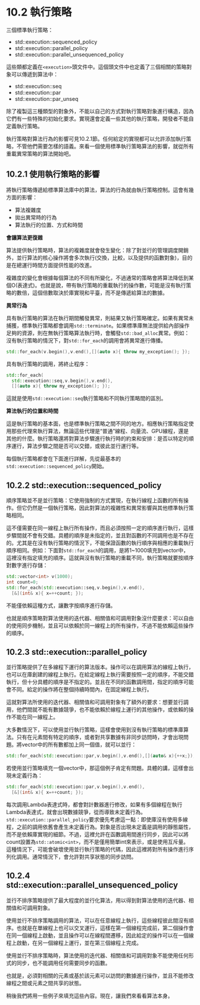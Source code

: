 # 10.2 執行策略

三個標準執行策略：

* std::execution::sequenced_policy
* std::execution::parallel_policy
* std::execution::parallel_unsequenced_policy

這些類都定義在`<execution>`頭文件中。這個頭文件中也定義了三個相關的策略對象可以傳遞到算法中：

* std::execution::seq
* std::execution::par
* std::execution::par_unseq

除了複製這三種類型的對象外，不能以自己的方式對執行策略對象進行構造，因為它們有一些特殊的初始化要求。實現還會定義一些其他的執行策略，開發者不能自定義執行策略。

執行策略對算法行為的影響可見10.2.1節。任何給定的實現都可以允許添加執行策略，不管他們需要怎樣的語義。來看一個使用標準執行策略算法的影響，就從所有重載異常策略的算法開始吧。

## 10.2.1 使用執行策略的影響

將執行策略傳遞給標準算法庫中的算法，算法的行為就由執行策略控制。這會有幾方面的影響：

* 算法複雜度
* 拋出異常時的行為
* 算法執行的位置、方式和時間

**會讓算法更復雜**

算法提供執行策略時，算法的複雜度就會發生變化：除了對並行的管理調度開銷外，並行算法的核心操作將會多次執行(交換，比較，以及提供的函數對象)，目的是在總運行時間方面提供性能的改進。

複雜度的變化會根據每個算法的不同有所變化，不過通常的策略會將算法降低到某個O(表達式)。也就是說，帶有執行策略的重載執行的操作數，可能是沒有執行策略的數倍，這個倍數取決於庫實現和平臺，而不是傳遞給算法的數據。

**異常行為**

具有執行策略的算法在執行期間觸發異常，則結果又執行策略確定。如果有異常未捕獲，標準執行策略都會調用`std::terminate`。如果標準庫無法提供給內部操作足夠的資源，則在無執行策略算法執行時，會觸發`std::bad_alloc`異常。例如：沒有執行策略的情況下，對`std::for_each`的調用會將異常進行傳播。

```c++
std::for_each(v.begin(),v.end(),[](auto x){ throw my_exception(); });
```

具有執行策略的調用，將終止程序：

```c++
std::for_each(
  std::execution::seq,v.begin(),v.end(),
  [](auto x){ throw my_exception(); });
```

這就是使用`std::execution::seq`執行策略和不同執行策略間的區別。

**算法執行的位置和時間**

這是執行策略的基本面，也是標準執行策略之間不同的地方。相應執行策略指定使用那些代理來執行算法，無論這些代理是“普通”線程、向量流、GPU線程，還是其他的什麼。執行策略還將對算法步驟進行執行時的約束和安排：是否以特定的順序運行，算法步驟之間是否可以交錯，或彼此並行運行等。

每個執行策略都會在下面進行詳解，先從最基本的`std::execution::sequenced_policy`開始。

## 10.2.2 std::execution::sequenced_policy

順序策略並不是並行策略：它使用強制的方式實現，在執行線程上函數的所有操作。但它仍然是一個執行策略，因此對算法的複雜性和異常影響與其他標準執行策略相同。

這不僅需要在同一線程上執行所有操作，而且必須按照一定的順序進行執行，這樣步驟間就不會有交錯。具體的順序是未指定的，並且對函數的不同調用也是不存在的。尤其是在沒有執行策略的情況下，不能保證函數的執行順序與相應的重載執行順序相同。例如：下面對`std::for_each`的調用，是將1~1000填充到vector中，這裡沒有指定填充的順序。這就與沒有執行策略的重載不同，執行策略就要按順序對數字進行存儲：

```c++
std::vector<int> v(1000);
int count=0;
std::for_each(std::execution::seq,v.begin(),v.end(),
  [&](int& x){ x=++count; });
```

不能僅依賴這種方式，讓數字按順序進行存儲。

也就是順序策略對算法使用的迭代器、相關值和可調用對象沒什麼要求：可以自由的使用同步機制，並且可以依賴於同一線程上的所有操作，不過不能依賴這些操作的順序。

## 10.2.3  std::execution::parallel_policy

並行策略提供了在多線程下運行的算法版本。操作可以在調用算法的線程上執行，也可以在庫創建的線程上執行。在給定線程上執行需要按照一定的順序，不能交錯執行，但十分具體的順序是不指定的。並且在不同的函數調用間，指定的順序可能會不同。給定的操作將在整個持續時間內，在固定線程上執行。

這就對算法所使用的迭代器、相關值和可調用對象有了額外的要求：想要並行調用，他們間就不能有數據競爭，也不能依賴於線程上運行的其他操作，或依賴的操作不能在同一線程上。

大多數情況下，可以使用並行執行策略，這樣會使用到沒有執行策略的標準庫算法。只有在元素間有特定的順序，或者對共享數據有非同步訪問時，才會出現問題。將vector中的所有數都加上同一個值，就可以並行：

```c++
std::for_each(std::execution::par,v.begin(),v.end(),[](auto& x){++x;});
```

若使用並行策略填充一個vector中，那這個例子肯定有問題。具體的講，這樣會出現未定義行為：

```c++
std::for_each(std::execution::par,v.begin(),v.end(),
  [&](int& x){ x=++count; });
```

每次調用Lambda表達式時，都會對計數器進行修改，如果有多個線程在執行Lambda表達式，就會出現數據競爭，從而導致未定義行為。`std::execution::parallel_policy`要求優先考慮這一點：即使庫沒有使用多線程，之前的調用依舊會產生未定義行為。對象是否出現未定義是調用的靜態屬性，而不是依賴庫實現的細節。不過，這裡允許在函數調用間進行同步，因此可以將count設置為`std::atomic<int>`，而不是僅用簡單int來表示，或是使用互斥量。這種情況下，可能會破壞使用並行執行策略的代碼，因此這裡將對所有操作進行序列化調用。通常情況下，會允許對共享狀態的同步訪問。

## 10.2.4 std::execution::parallel_unsequenced_policy

並行不排序策略提供了最大程度的並行化算法，用以得到對算法使用的迭代器、相關值和可調用對象。

使用並行不排序策略調用的算法，可以在任意線程上執行，這些線程彼此間沒有順序。也就是在單線程上也可以交叉運行，這樣在第一個線程完成前，第二個操作會在同一個線程上啟動，並且操作可以在線程間遷移，因此給定的操作可以在一個線程上啟動，在另一個線程上運行，並在第三個線程上完成。

使用並行不排序策略時，算法使用的迭代器、相關值和可調用對象不能使用任何形式的同步，也不能調用任何需要同步的函數。

也就是，必須對相關的元素或基於該元素可以訪問的數據進行操作，並且不能修改線程之間或元素之間共享的狀態。

稍後我們將用一些例子來填充這些內容。現在，讓我們來看看算法本身。